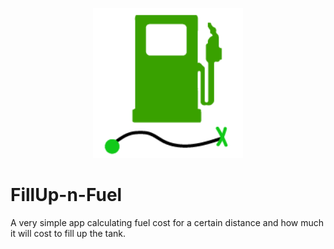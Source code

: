 <p align="center">
  <img src="./assets/adaptive-icon.png" width="240" />
</p>

# FillUp-n-Fuel
A very simple app calculating fuel cost for a certain distance and how much it will cost to fill up the tank. 


